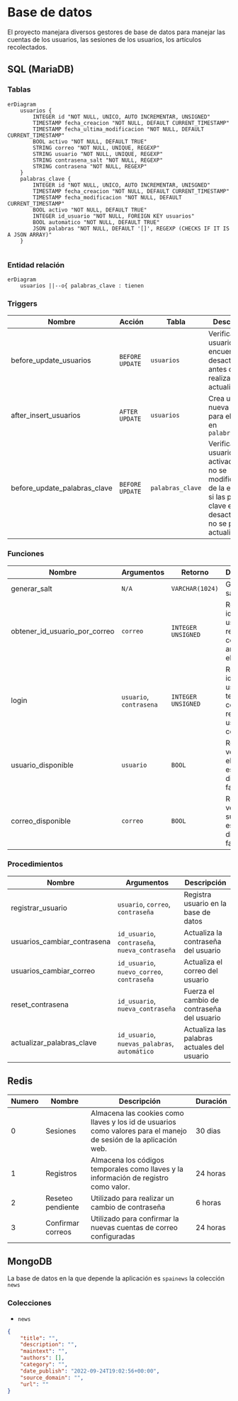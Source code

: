 # Base de datos

El proyecto manejara diversos gestores de base de datos para manejar las cuentas de los usuarios, las sesiones de los usuarios, los artículos recolectados.

## SQL (MariaDB)

### Tablas

```mermaid
erDiagram
	usuarios {
		INTEGER id "NOT NULL, UNICO, AUTO INCREMENTAR, UNSIGNED"
		TIMESTAMP fecha_creacion "NOT NULL, DEFAULT CURRENT_TIMESTAMP"
		TIMESTAMP fecha_ultima_modificacion "NOT NULL, DEFAULT CURRENT_TIMESTAMP"
		BOOL activo "NOT NULL, DEFAULT TRUE"
		STRING correo "NOT NULL, UNIQUE, REGEXP"
		STRING usuario "NOT NULL, UNIQUE, REGEXP"
		STRING contrasena_salt "NOT NULL, REGEXP"
		STRING contrasena "NOT NULL, REGEXP"
	}
	palabras_clave {
		INTEGER id "NOT NULL, UNICO, AUTO INCREMENTAR, UNISGNED"
		TIMESTAMP fecha_creacion "NOT NULL, DEFAULT CURRENT_TIMESTAMP"
		TIMESTAMP fecha_modificacion "NOT NULL, DEFAULT CURRENT_TIMESTAMP"
		BOOL activo "NOT NULL, DEFAULT TRUE"
		INTEGER id_usuario "NOT NULL, FOREIGN KEY usuarios"
		BOOL automatico "NOT NULL, DEFAULT TRUE"
		JSON palabras "NOT NULL, DEFAULT '[]', REGEXP (CHECKS IF IT IS A JSON ARRAY)"
	}
	
```

### Entidad relación

```mermaid
erDiagram
	usuarios ||--o{ palabras_clave : tienen
```

### Triggers

| Nombre                       | Acción          | Tabla            | Descripción                                                  |
| ---------------------------- | --------------- | ---------------- | ------------------------------------------------------------ |
| before_update_usuarios       | `BEFORE UPDATE` | `usuarios`       | Verifica que el usuario se encuentra desactivo antes de realizar la actualización |
| after_insert_usuarios        | `AFTER UPDATE`  | `usuarios`       | Crea una nueva entrada para el usuario en `palabras_clave`   |
| before_update_palabras_clave | `BEFORE UPDATE` | `palabras_clave` | Verifica que el usuario este activado, que no se modifique el id de la entrada, si las palabras clave esta desactivadas no se pueden actualizar |

### Funciones

| Nombre                        | Argumentos              | Retorno            | Descripción                                                  |
| ----------------------------- | ----------------------- | ------------------ | ------------------------------------------------------------ |
| generar_salt                  | `N/A`                   | `VARCHAR(1024)`    | Generar un salt único                                        |
| obtener_id_usuario_por_correo | `correo`                | `INTEGER UNSIGNED` | Retorna el id del usuario recibiendo como argumento el correo |
| login                         | `usuario`, `contrasena` | `INTEGER UNSIGNED` | Retorna el id del usuario teniendo como referencia el usuario y contraseña |
| usuario_disponible            | `usuario`               | `BOOL`             | Retorna verdadero si el usuario esta disponible falso si no. |
| correo_disponible             | `correo`                | `BOOL`             | Retorna verdadero su el correo esta disponible, falso si no. |

### Procedimientos

| Nombre                      | Argumentos                                     | Descripción                                 |
| --------------------------- | ---------------------------------------------- | ------------------------------------------- |
| registrar_usuario           | `usuario`, `correo`, `contraseña`              | Registra usuario en la base de datos        |
| usuarios_cambiar_contrasena | `id_usuario`, `contraseña`, `nueva_contraseña` | Actualiza la contraseña del usuario         |
| usuarios_cambiar_correo     | `id_usuario`, `nuevo_correo`, `contraseña`     | Actualiza el correo del usuario             |
| reset_contrasena            | `id_usuario`, `nueva_contraseña`               | Fuerza el cambio de contraseña del usuario  |
| actualizar_palabras_clave   | `id_usuario`, `nuevas_palabras`, `automático`  | Actualiza las palabras actuales del usuario |

## Redis

| Numero | Nombre            | Descripción                                                  | Duración |
| ------ | ----------------- | ------------------------------------------------------------ | -------- |
| 0      | Sesiones          | Almacena las cookies como llaves y los id de usuarios como valores para el manejo de sesión de la aplicación web. | 30 dias  |
| 1      | Registros         | Almacena los códigos temporales como llaves y la información de registro como valor. | 24 horas |
| 2      | Reseteo pendiente | Utilizado para realizar un cambio de contraseña              | 6 horas  |
| 3      | Confirmar correos | Utilizado para confirmar la nuevas cuentas de correo configuradas | 24 horas |

## MongoDB

La base de datos en la que depende la aplicación es `spainews` la colección `news`

### Colecciones

- `news`

```json
{
    "title": "",
    "description": "",
    "maintext": "",
    "authors": [],
    "category": "",
    "date_publish": "2022-09-24T19:02:56+00:00",
    "source_domain": "",
    "url": ""
}
```

